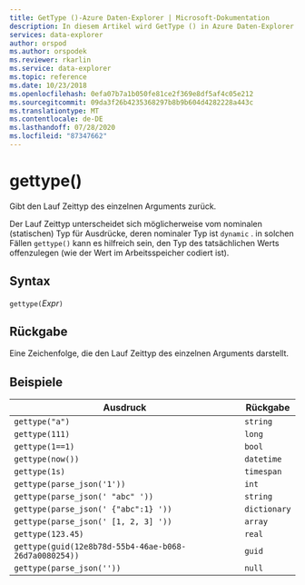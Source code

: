 ```yaml
---
title: GetType ()-Azure Daten-Explorer | Microsoft-Dokumentation
description: In diesem Artikel wird GetType () in Azure Daten-Explorer beschrieben.
services: data-explorer
author: orspod
ms.author: orspodek
ms.reviewer: rkarlin
ms.service: data-explorer
ms.topic: reference
ms.date: 10/23/2018
ms.openlocfilehash: 0efa07b7a1b050fe81ce2f369e8df5af4c05e212
ms.sourcegitcommit: 09da3f26b4235368297b8b9b604d4282228a443c
ms.translationtype: MT
ms.contentlocale: de-DE
ms.lasthandoff: 07/28/2020
ms.locfileid: "87347662"
---
```

# <a name="gettype"></a>gettype()

Gibt den Lauf Zeittyp des einzelnen Arguments zurück.

Der Lauf Zeittyp unterscheidet sich möglicherweise vom nominalen (statischen) Typ für Ausdrücke, deren nominaler Typ ist `dynamic` . in solchen Fällen `gettype()` kann es hilfreich sein, den Typ des tatsächlichen Werts offenzulegen (wie der Wert im Arbeitsspeicher codiert ist).

## <a name="syntax"></a>Syntax

`gettype(`*Expr*`)`

## <a name="returns"></a>Rückgabe

Eine Zeichenfolge, die den Lauf Zeittyp des einzelnen Arguments darstellt.

## <a name="examples"></a>Beispiele

|Ausdruck                          |Rückgabe      |
|------------------------------------|-------------|
|`gettype("a")`                      |`string`     |
|`gettype(111)`                      |`long`       |
|`gettype(1==1)`                     |`bool`       |
|`gettype(now())`                    |`datetime`   |
|`gettype(1s)`                       |`timespan`   |
|`gettype(parse_json('1'))`           |`int`        |
|`gettype(parse_json(' "abc" '))`     |`string`     |
|`gettype(parse_json(' {"abc":1} '))` |`dictionary` | 
|`gettype(parse_json(' [1, 2, 3] '))` |`array`      |
|`gettype(123.45)`                   |`real`       |
|`gettype(guid(12e8b78d-55b4-46ae-b068-26d7a0080254))`|`guid`| 
|`gettype(parse_json(''))`            |`null`|